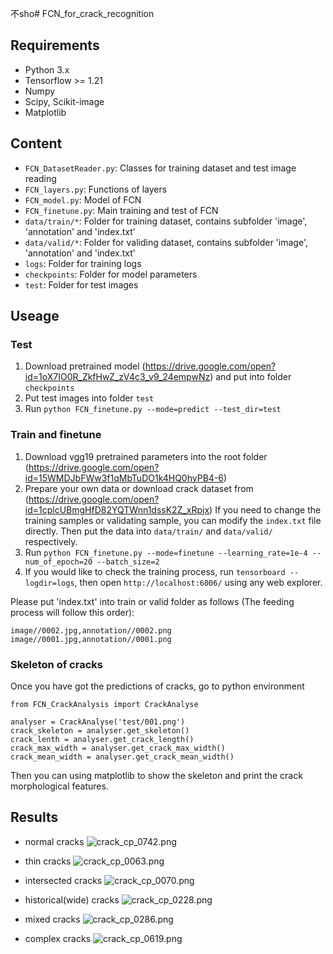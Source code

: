 不sho# FCN_for_crack_recognition

## Requirements
- Python 3.x
- Tensorflow >= 1.21
- Numpy
- Scipy, Scikit-image
- Matplotlib

## Content
- ```FCN_DatasetReader.py```: Classes for training dataset and test image reading
- ```FCN_layers.py```: Functions of layers
- ```FCN_model.py```: Model of FCN
- ```FCN_finetune.py```: Main training and test of FCN
- ```data/train/*```: Folder for training dataset, contains subfolder 'image', 'annotation' and  'index.txt'
- ```data/valid/*```: Folder for validing dataset, contains subfolder 'image', 'annotation' and  'index.txt'
- ```logs```: Folder for training logs
- ```checkpoints```: Folder for model parameters
- ```test```: Folder for test images

## Useage
### Test
1. Download pretrained model (https://drive.google.com/open?id=1oX7IO0R_ZkfHwZ_zV4c3_v9_24empwNz) and put into folder ```checkpoints```
2. Put test images into folder ```test```
3. Run ```python FCN_finetune.py --mode=predict --test_dir=test```

### Train and finetune
1. Download vgg19 pretrained parameters into the root folder (https://drive.google.com/open?id=15WMDJbFWw3f1qMbTuDO1k4HQ0hyPB4-6)
2. Prepare your own data or download crack dataset from (https://drive.google.com/open?id=1cplcUBmgHfD82YQTWnn1dssK2Z_xRpjx) If you need to change the training samples or validating sample, you can modify the ```index.txt``` file directly. Then put the data into ```data/train/``` and ```data/valid/``` respectively.
3. Run ```python FCN_finetune.py --mode=finetune --learning_rate=1e-4 --num_of_epoch=20 --batch_size=2```
4. If you would like to check the training process, run ```tensorboard --logdir=logs```, then open ```http://localhost:6006/``` using any web explorer.

Please put 'index.txt' into train or valid folder as follows (The feeding process will follow this order):
```
image//0002.jpg,annotation//0002.png
image//0001.jpg,annotation//0001.png
```

### Skeleton of cracks
Once you have got the predictions of cracks, go to python environment
```
from FCN_CrackAnalysis import CrackAnalyse

analyser = CrackAnalyse('test/001.png')
crack_skeleton = analyser.get_skeleton()
crack_lenth = analyser.get_crack_length()
crack_max_width = analyser.get_crack_max_width()
crack_mean_width = analyser.get_crack_mean_width()
```
Then you can using matplotlib to show the skeleton and print the crack morphological features.

## Results
- normal cracks
![crack_cp_0742.png](https://github.com/OnionDoctor/FCN_for_crack_recognition/blob/master/results/crack_cp_0742.png)

- thin cracks
![crack_cp_0063.png](https://raw.githubusercontent.com/OnionDoctor/FCN_for_crack_recognition/blob/master/results/crack_cp_0063.png)

- intersected cracks
![crack_cp_0070.png](https://raw.githubusercontent.com/OnionDoctor/FCN_for_crack_recognition/blob/master/results/crack_cp_0070.png)

- historical(wide) cracks
![crack_cp_0228.png](https://raw.githubusercontent.com/OnionDoctor/FCN_for_crack_recognition/blob/master/results/crack_cp_0228.png)

- mixed cracks
![crack_cp_0286.png](https://raw.githubusercontent.com/OnionDoctor/FCN_for_crack_recognition/blob/master/results/crack_cp_0286.png)

- complex cracks
![crack_cp_0619.png](https://raw.githubusercontent.com/OnionDoctor/FCN_for_crack_recognition/blob/master/results/crack_cp_0619.png)
